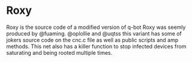 # Roxy
Roxy is the source code of a modified version of q-bot
Roxy was seemly produced by @fuaming. @oplollie and @uqtss this variant has some of jokers source code on the cnc.c file as well as public scripts and amp methods. This net also has a killer function to stop infected devices from saturating and being rooted multiple times.
